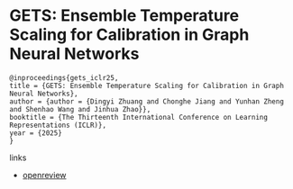 # GETS: Ensemble Temperature Scaling for Calibration in Graph Neural Networks

```
@inproceedings{gets_iclr25,
title = {GETS: Ensemble Temperature Scaling for Calibration in Graph Neural Networks},
author = {author = {Dingyi Zhuang and Chonghe Jiang and Yunhan Zheng and Shenhao Wang and Jinhua Zhao}},
booktitle = {The Thirteenth International Conference on Learning Representations (ICLR)},
year = {2025}
}
```

links
- [openreview](https://openreview.net/forum?id=qgsXsqahMq)
